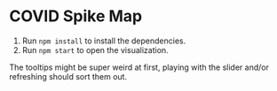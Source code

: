# COVID Spike Map

1. Run `npm install` to install the dependencies.
2. Run `npm start` to open the visualization.

The tooltips might be super weird at first, playing with the slider and/or refreshing should sort them out.
